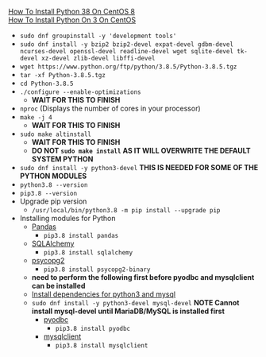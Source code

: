 [How To Install Python 38 On CentOS 8](https://linuxize.com/post/how-to-install-python-3-8-on-centos-8/)<br />
[How To Install Python On 3 On CentOS](https://computingforgeeks.com/how-to-install-python-on-3-on-centos/)
* `sudo dnf groupinstall -y 'development tools'`
* `sudo dnf install -y bzip2 bzip2-devel expat-devel gdbm-devel ncurses-devel openssl-devel readline-devel wget sqlite-devel tk-devel xz-devel zlib-devel libffi-devel`
* `wget https://www.python.org/ftp/python/3.8.5/Python-3.8.5.tgz`
* `tar -xf Python-3.8.5.tgz`
* `cd Python-3.8.5`
* `./configure --enable-optimizations`
  * **WAIT FOR THIS TO FINISH**
* `nproc` (Displays the number of cores in your processor)
* `make -j 4`
  * **WAIT FOR THIS TO FINISH**
* `sudo make altinstall`
  * **WAIT FOR THIS TO FINISH**
  * **DO NOT `sudo make install` AS IT WILL OVERWRITE THE DEFAULT SYSTEM PYTHON**
* `sudo dnf install -y python3-devel` **THIS IS NEEDED FOR SOME OF THE PYTHON MODULES**
* `python3.8 --version`
* `pip3.8 --version`
* Upgrade pip version
  * `/usr/local/bin/python3.8 -m pip install --upgrade pip`
* Installing modules for Python
  * [Pandas](https://pypi.org/project/pandas/)
    * `pip3.8 install pandas`
  * [SQLAlchemy](https://pypi.org/project/SQLAlchemy/)
    * `pip3.8 install sqlalchemy`
  * [psycopg2](https://pypi.org/project/psycopg2/)
    * `pip3.8 install psycopg2-binary`
  * **need to perform the following first before pyodbc and mysqlclient can be installed**
  * [Install dependencies for python3 and mysql](https://stackoverflow.com/questions/21530577/fatal-error-python-h-no-such-file-or-directory)
  * `sudo dnf install -y python3-devel mysql-devel` **NOTE Cannot install mysql-devel until MariaDB/MySQL is installed first**
    * [pyodbc](https://pypi.org/project/pyodbc/)
      * `pip3.8 install pyodbc`
    * [mysqlclient](https://pypi.org/project/mysqlclient/)
      * `pip3.8 install mysqlclient`
